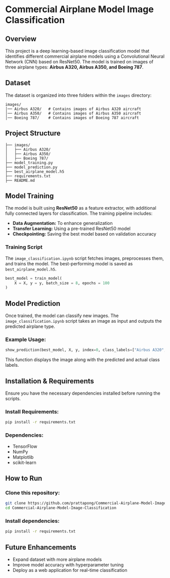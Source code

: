 # Commercial Airplane Model Image Classification

## Overview
This project is a deep learning-based image classification model that identifies different commercial airplane models using a Convolutional Neural Network (CNN) based on ResNet50. The model is trained on images of three airplane types: **Airbus A320, Airbus A350, and Boeing 787**.

## Dataset
The dataset is organized into three folders within the `images` directory:

```
images/
│── Airbus A320/   # Contains images of Airbus A320 aircraft
│── Airbus A350/   # Contains images of Airbus A350 aircraft
│── Boeing 787/    # Contains images of Boeing 787 aircraft
```

## Project Structure
```
├── images/
│   ├── Airbus A320/
│   ├── Airbus A350/
│   ├── Boeing 787/
├── model_training.py
├── model_prediction.py
├── best_airplane_model.h5
├── requirements.txt
├── README.md
```

## Model Training
The model is built using **ResNet50** as a feature extractor, with additional fully connected layers for classification. The training pipeline includes:

- **Data Augmentation:** To enhance generalization
- **Transfer Learning:** Using a pre-trained ResNet50 model
- **Checkpointing:** Saving the best model based on validation accuracy

### Training Script
The `image_classification.ipynb` script fetches images, preprocesses them, and trains the model. The best-performing model is saved as `best_airplane_model.h5`.

```python
best_model = train_model(
    X = X, y = y, batch_size = 8, epochs = 100
)
```

## Model Prediction
Once trained, the model can classify new images. The `image_classification.ipynb` script takes an image as input and outputs the predicted airplane type.

### Example Usage:
```python
show_prediction(best_model, X, y, index=0, class_labels=["Airbus A320", "Airbus A350", "Boeing 787"])
```
This function displays the image along with the predicted and actual class labels.

## Installation & Requirements
Ensure you have the necessary dependencies installed before running the scripts.

### Install Requirements:
```sh
pip install -r requirements.txt
```

### Dependencies:
- TensorFlow
- NumPy
- Matplotlib
- scikit-learn

## How to Run
### Clone this repository:
```sh
git clone https://github.com/prattapong/Commercial-Airplane-Model-Image-Classification.git
cd Commercial-Airplane-Model-Image-Classification
```

### Install dependencies:
```sh
pip install -r requirements.txt
```

## Future Enhancements
- Expand dataset with more airplane models
- Improve model accuracy with hyperparameter tuning
- Deploy as a web application for real-time classification

